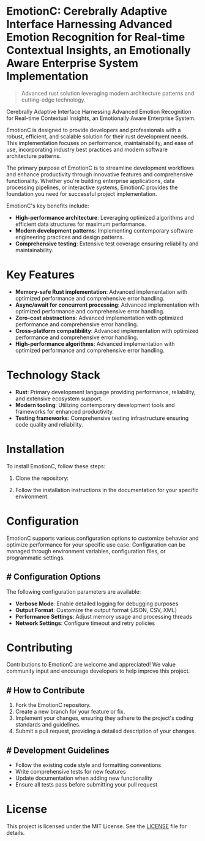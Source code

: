 <!-- fallback_EmotionC_20251003194854_58772 -->

# EmotionC: Cerebrally Adaptive Interface Harnessing Advanced Emotion Recognition for Real-time Contextual Insights, an Emotionally Aware Enterprise System Implementation
> Advanced rust solution leveraging modern architecture patterns and cutting-edge technology.

Cerebrally Adaptive Interface Harnessing Advanced Emotion Recognition for Real-time Contextual Insights, an Emotionally Aware Enterprise System.

EmotionC is designed to provide developers and professionals with a robust, efficient, and scalable solution for their rust development needs. This implementation focuses on performance, maintainability, and ease of use, incorporating industry best practices and modern software architecture patterns.

The primary purpose of EmotionC is to streamline development workflows and enhance productivity through innovative features and comprehensive functionality. Whether you're building enterprise applications, data processing pipelines, or interactive systems, EmotionC provides the foundation you need for successful project implementation.

EmotionC's key benefits include:

* **High-performance architecture**: Leveraging optimized algorithms and efficient data structures for maximum performance.
* **Modern development patterns**: Implementing contemporary software engineering practices and design patterns.
* **Comprehensive testing**: Extensive test coverage ensuring reliability and maintainability.

# Key Features

* **Memory-safe Rust implementation**: Advanced implementation with optimized performance and comprehensive error handling.
* **Async/await for concurrent processing**: Advanced implementation with optimized performance and comprehensive error handling.
* **Zero-cost abstractions**: Advanced implementation with optimized performance and comprehensive error handling.
* **Cross-platform compatibility**: Advanced implementation with optimized performance and comprehensive error handling.
* **High-performance algorithms**: Advanced implementation with optimized performance and comprehensive error handling.

# Technology Stack

* **Rust**: Primary development language providing performance, reliability, and extensive ecosystem support.
* **Modern tooling**: Utilizing contemporary development tools and frameworks for enhanced productivity.
* **Testing frameworks**: Comprehensive testing infrastructure ensuring code quality and reliability.

# Installation

To install EmotionC, follow these steps:

1. Clone the repository:


2. Follow the installation instructions in the documentation for your specific environment.

# Configuration

EmotionC supports various configuration options to customize behavior and optimize performance for your specific use case. Configuration can be managed through environment variables, configuration files, or programmatic settings.

## # Configuration Options

The following configuration parameters are available:

* **Verbose Mode**: Enable detailed logging for debugging purposes
* **Output Format**: Customize the output format (JSON, CSV, XML)
* **Performance Settings**: Adjust memory usage and processing threads
* **Network Settings**: Configure timeout and retry policies

# Contributing

Contributions to EmotionC are welcome and appreciated! We value community input and encourage developers to help improve this project.

## # How to Contribute

1. Fork the EmotionC repository.
2. Create a new branch for your feature or fix.
3. Implement your changes, ensuring they adhere to the project's coding standards and guidelines.
4. Submit a pull request, providing a detailed description of your changes.

## # Development Guidelines

* Follow the existing code style and formatting conventions
* Write comprehensive tests for new features
* Update documentation when adding new functionality
* Ensure all tests pass before submitting your pull request

# License

This project is licensed under the MIT License. See the [LICENSE](https://github.com/Nurulika/EmotionC/blob/main/LICENSE) file for details.
